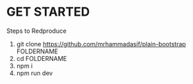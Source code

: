 # GET STARTED

Steps to Redproduce

1. git clone https://github.com/mrhammadasif/plain-bootstrap FOLDERNAME
2. cd FOLDERNAME
3. npm i
4. npm run dev
